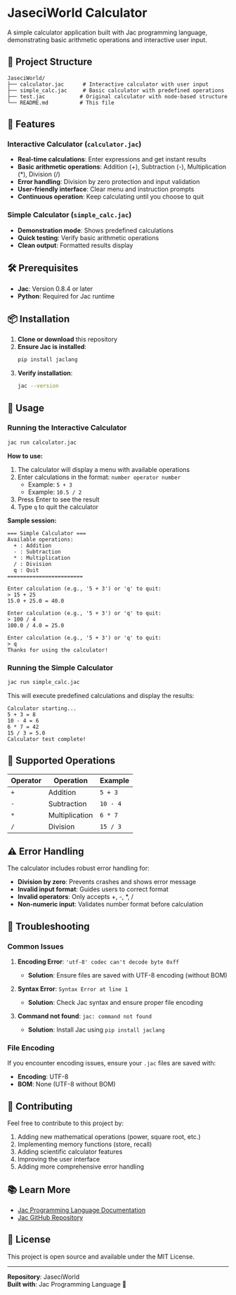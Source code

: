 # JaseciWorld Calculator

A simple calculator application built with Jac programming language, demonstrating basic arithmetic operations and interactive user input.

## 📁 Project Structure

```
JaseciWorld/
├── calculator.jac      # Interactive calculator with user input
├── simple_calc.jac     # Basic calculator with predefined operations
├── test.jac           # Original calculator with node-based structure
└── README.md          # This file
```

## 🚀 Features

### Interactive Calculator (`calculator.jac`)
- **Real-time calculations**: Enter expressions and get instant results
- **Basic arithmetic operations**: Addition (+), Subtraction (-), Multiplication (*), Division (/)
- **Error handling**: Division by zero protection and input validation
- **User-friendly interface**: Clear menu and instruction prompts
- **Continuous operation**: Keep calculating until you choose to quit

### Simple Calculator (`simple_calc.jac`)
- **Demonstration mode**: Shows predefined calculations
- **Quick testing**: Verify basic arithmetic operations
- **Clean output**: Formatted results display

## 🛠️ Prerequisites

- **Jac**: Version 0.8.4 or later
- **Python**: Required for Jac runtime

## 📦 Installation

1. **Clone or download** this repository
2. **Ensure Jac is installed**:
   ```bash
   pip install jaclang
   ```
3. **Verify installation**:
   ```bash
   jac --version
   ```

## 🎯 Usage

### Running the Interactive Calculator

```bash
jac run calculator.jac
```

**How to use:**
1. The calculator will display a menu with available operations
2. Enter calculations in the format: `number operator number`
   - Example: `5 + 3`
   - Example: `10.5 / 2`
3. Press Enter to see the result
4. Type `q` to quit the calculator

**Sample session:**
```
=== Simple Calculator ===
Available operations:
  + : Addition
  - : Subtraction
  * : Multiplication
  / : Division
  q : Quit
========================

Enter calculation (e.g., '5 + 3') or 'q' to quit:
> 15 + 25
15.0 + 25.0 = 40.0

Enter calculation (e.g., '5 + 3') or 'q' to quit:
> 100 / 4
100.0 / 4.0 = 25.0

Enter calculation (e.g., '5 + 3') or 'q' to quit:
> q
Thanks for using the calculator!
```

### Running the Simple Calculator

```bash
jac run simple_calc.jac
```

This will execute predefined calculations and display the results:
```
Calculator starting...
5 + 3 = 8
10 - 4 = 6
6 * 7 = 42
15 / 3 = 5.0
Calculator test complete!
```

## 🔧 Supported Operations

| Operator | Operation      | Example |
|----------|----------------|---------|
| `+`      | Addition       | `5 + 3` |
| `-`      | Subtraction    | `10 - 4` |
| `*`      | Multiplication | `6 * 7` |
| `/`      | Division       | `15 / 3` |

## ⚠️ Error Handling

The calculator includes robust error handling for:

- **Division by zero**: Prevents crashes and shows error message
- **Invalid input format**: Guides users to correct format
- **Invalid operators**: Only accepts +, -, *, /
- **Non-numeric input**: Validates number format before calculation

## 🐛 Troubleshooting

### Common Issues

1. **Encoding Error**: `'utf-8' codec can't decode byte 0xff`
   - **Solution**: Ensure files are saved with UTF-8 encoding (without BOM)

2. **Syntax Error**: `Syntax Error at line 1`
   - **Solution**: Check Jac syntax and ensure proper file encoding

3. **Command not found**: `jac: command not found`
   - **Solution**: Install Jac using `pip install jaclang`

### File Encoding
If you encounter encoding issues, ensure your `.jac` files are saved with:
- **Encoding**: UTF-8
- **BOM**: None (UTF-8 without BOM)

## 🤝 Contributing

Feel free to contribute to this project by:
1. Adding new mathematical operations (power, square root, etc.)
2. Implementing memory functions (store, recall)
3. Adding scientific calculator features
4. Improving the user interface
5. Adding more comprehensive error handling

## 📚 Learn More

- [Jac Programming Language Documentation](https://www.jac-lang.org/)
- [Jac GitHub Repository](https://github.com/Jaseci-Labs/jaclang)

## 📄 License

This project is open source and available under the MIT License.

---
  
**Repository**: JaseciWorld  
**Built with**: Jac Programming Language 🚀
